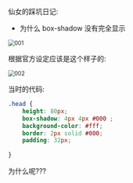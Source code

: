 仙女的踩坑日记:

* 为什么 box-shadow 没有完全显示

<img src="C:\workspace\ryankubik\ryankubik\踩坑记录pic\001.png" alt="001" style="zoom: 80%;" />

根据官方设定应该是这个样子的:

<img src="C:\workspace\ryankubik\ryankubik\踩坑记录pic\002.png" alt="002" style="zoom:80%;" />

当时的代码:

~~~css
.head {
    height: 80px;
    box-shadow: 4px 4px #000 ;
    background-color: #fff;
    border: 2px solid #000;
    padding: 32px;
  
}
~~~

为什么呢???

